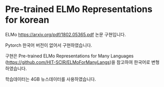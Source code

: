 Pre-trained ELMo Representations for korean
==================================================
ELMo https://arxiv.org/pdf/1802.05365.pdf 논문 구현입니다.

Pytorch 한국어 버전이 없어서 구현하였습니다.

구현은 Pre-trained ELMo Representations for Many Languages (https://github.com/HIT-SCIR/ELMoForManyLangs)을 참고하여 한국어로 변형하였습니다.

학습데이터는 4GB 뉴스데이터를 사용하였습니다.
